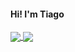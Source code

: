 #### Hi! I'm Tiago

<a href="https://github.com/anuraghazra/github-readme-stats">
  <img align="center" src="https://github-readme-stats.vercel.app/api?username=tiagomrm&theme=gotham&hide_border=true&include_all_commits=true" />
</a>
<a href="[https://github.com/anuraghazra/convoychat](https://github.com/anuraghazra/github-readme-stats)">
  <img align="center" src="https://github-readme-stats.vercel.app/api/top-langs/?username=tiagomrm&theme=gotham&layout=compact&hide_border=true&include_all_commits=true" />
</a>
